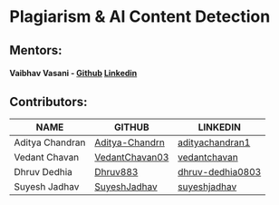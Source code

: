 # Plagiarism & AI Content Detection

## Mentors: 
#### Vaibhav Vasani - [Github](https://github.com/vaibhavvasani) [Linkedin](https://www.linkedin.com/in/vaibhav-vasani-460a4162/)

## Contributors:
|NAME|GITHUB|LINKEDIN|
|----|------|------|
|Aditya Chandran|[Aditya-Chandrn](https://github.com/Aditya-Chandrn)|[adityachandran1](https://www.linkedin.com/in/adityachandran1/)|
|Vedant Chavan|[VedantChavan03](https://github.com/VedantChavan03)|[vedantchavan](https://www.linkedin.com/in/vedantchavan/)|
|Dhruv Dedhia|[Dhruv883](https://github.com/Dhruv883)|[dhruv-dedhia0803](https://www.linkedin.com/in/dhruv-dedhia0803/)|
|Suyesh Jadhav|[SuyeshJadhav](https://github.com/SuyeshJadhav)|[suyeshjadhav](https://www.linkedin.com/in/suyeshjadhav/)|
